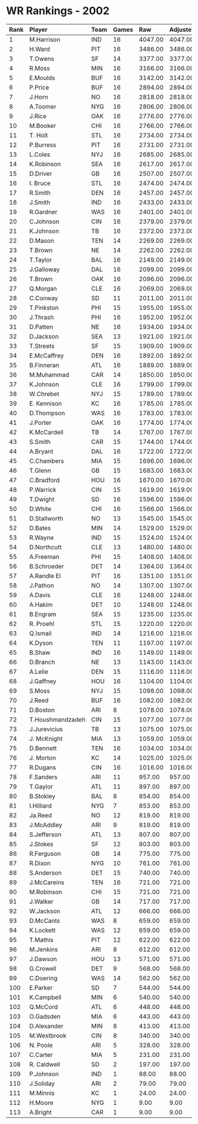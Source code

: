 # WR Rankings - 2002

| Rank | Player           | Team | Games | Raw     | Adjusted | Difficulty | Avg/Game | Typical | Consistency | Trend    |
| :----| :----------------| :----| :-----| :-------| :--------| :----------| :--------| :-------| :-----------| :--------|
| 1    | M.Harrison       | IND  | 16    | 4047.00 | 4047.00  | 1.000      | 252.94   | 254.00  | 7/1/8       | +81.8%   |
| 2    | H.Ward           | PIT  | 16    | 3486.00 | 3486.00  | 1.000      | 217.88   | 224.00  | 8/2/6       | +84.1%   |
| 3    | T.Owens          | SF   | 14    | 3377.00 | 3377.00  | 1.000      | 241.21   | 245.00  | 8/0/6       | +113.3%  |
| 4    | R.Moss           | MIN  | 16    | 3166.00 | 3166.00  | 1.000      | 197.88   | 198.00  | 8/3/5       | +85.0%   |
| 5    | E.Moulds         | BUF  | 16    | 3142.00 | 3142.00  | 1.000      | 196.38   | 206.00  | 8/0/8       | +75.9%   |
| 6    | P.Price          | BUF  | 16    | 2894.00 | 2894.00  | 1.000      | 180.88   | 183.50  | 9/0/7       | +136.9%  |
| 7    | J.Horn           | NO   | 16    | 2818.00 | 2818.00  | 1.000      | 176.12   | 178.00  | 6/5/5       | +52.5%   |
| 8    | A.Toomer         | NYG  | 16    | 2806.00 | 2806.00  | 1.000      | 175.38   | 162.00  | 6/3/7       | +144.7%  |
| 9    | J.Rice           | OAK  | 16    | 2776.00 | 2776.00  | 1.000      | 173.50   | 182.50  | 8/0/8       | +139.4%  |
| 10   | M.Booker         | CHI  | 16    | 2766.00 | 2766.00  | 1.000      | 172.88   | 178.00  | 11/0/5      | +120.5%  |
| 11   | T. Holt          | STL  | 16    | 2734.00 | 2734.00  | 1.000      | 170.88   | 173.50  | 9/2/5       | +80.4%   |
| 12   | P.Burress        | PIT  | 16    | 2731.00 | 2731.00  | 1.000      | 170.69   | 166.00  | 7/2/7       | +139.3%  |
| 13   | L.Coles          | NYJ  | 16    | 2685.00 | 2685.00  | 1.000      | 167.81   | 179.00  | 6/2/8       | +95.7%   |
| 14   | K.Robinson       | SEA  | 16    | 2617.00 | 2617.00  | 1.000      | 163.56   | 179.00  | 9/0/7       | +161.0%  |
| 15   | D.Driver         | GB   | 16    | 2507.00 | 2507.00  | 1.000      | 156.69   | 161.50  | 8/3/5       | +109.9%  |
| 16   | I. Bruce         | STL  | 16    | 2474.00 | 2474.00  | 1.000      | 154.62   | 138.50  | 7/0/9       | +101.7%  |
| 17   | R.Smith          | DEN  | 16    | 2457.00 | 2457.00  | 1.000      | 153.56   | 161.50  | 7/3/6       | +61.7%   |
| 18   | J.Smith          | IND  | 16    | 2433.00 | 2433.00  | 1.000      | 152.06   | 151.50  | 7/2/7       | +116.0%  |
| 19   | R.Gardner        | WAS  | 16    | 2401.00 | 2401.00  | 1.000      | 150.06   | 155.50  | 8/2/6       | +93.9%   |
| 20   | C.Johnson        | CIN  | 16    | 2379.00 | 2379.00  | 1.000      | 148.69   | 168.50  | 8/2/6       | +107.4%  |
| 21   | K.Johnson        | TB   | 16    | 2372.00 | 2372.00  | 1.000      | 148.25   | 154.00  | 10/1/5      | +145.3%  |
| 22   | D.Mason          | TEN  | 14    | 2269.00 | 2269.00  | 1.000      | 162.07   | 153.00  | 5/1/8       | +98.2%   |
| 23   | T.Brown          | NE   | 14    | 2262.00 | 2262.00  | 1.000      | 161.57   | 154.00  | 8/0/6       | +145.9%  |
| 24   | T.Taylor         | BAL  | 16    | 2149.00 | 2149.00  | 1.000      | 134.31   | 139.50  | 8/0/8       | +140.6%  |
| 25   | J.Galloway       | DAL  | 16    | 2099.00 | 2099.00  | 1.000      | 131.19   | 136.00  | 8/0/8       | +224.9%  |
| 26   | T.Brown          | OAK  | 16    | 2096.00 | 2096.00  | 1.000      | 131.00   | 120.50  | 8/0/8       | +142.5%  |
| 27   | Q.Morgan         | CLE  | 16    | 2069.00 | 2069.00  | 1.000      | 129.31   | 132.50  | 9/1/6       | +247.8%  |
| 28   | C.Conway         | SD   | 11    | 2011.00 | 2011.00  | 1.000      | 182.82   | 180.00  | 4/3/4       | +91.4%   |
| 29   | T.Pinkston       | PHI  | 15    | 1955.00 | 1955.00  | 1.000      | 130.33   | 127.50  | 9/0/6       | +99.5%   |
| 30   | J.Thrash         | PHI  | 16    | 1952.00 | 1952.00  | 1.000      | 122.00   | 111.00  | 6/2/8       | +171.8%  |
| 31   | D.Patten         | NE   | 16    | 1934.00 | 1934.00  | 1.000      | 120.88   | 109.00  | 6/1/9       | +152.3%  |
| 32   | D.Jackson        | SEA  | 13    | 1921.00 | 1921.00  | 1.000      | 147.77   | 138.00  | 6/1/6       | +185.1%  |
| 33   | T.Streets        | SF   | 15    | 1909.00 | 1909.00  | 1.000      | 127.27   | 120.50  | 5/1/9       | +152.0%  |
| 34   | E.McCaffrey      | DEN  | 16    | 1892.00 | 1892.00  | 1.000      | 118.25   | 130.00  | 10/1/5      | +182.2%  |
| 35   | B.Finneran       | ATL  | 16    | 1889.00 | 1889.00  | 1.000      | 118.06   | 120.00  | 7/1/8       | +174.1%  |
| 36   | M.Muhammad       | CAR  | 14    | 1850.00 | 1850.00  | 1.000      | 132.14   | 129.50  | 6/2/6       | +126.9%  |
| 37   | K.Johnson        | CLE  | 16    | 1799.00 | 1799.00  | 1.000      | 112.44   | 113.50  | 8/0/8       | +116.2%  |
| 38   | W.Chrebet        | NYJ  | 15    | 1789.00 | 1789.00  | 1.000      | 119.27   | 121.00  | 6/0/9       | +118.2%  |
| 39   | E. Kennison      | KC   | 16    | 1785.00 | 1785.00  | 1.000      | 111.56   | 106.00  | 8/1/7       | +134.3%  |
| 40   | D.Thompson       | WAS  | 16    | 1783.00 | 1783.00  | 1.000      | 111.44   | 125.50  | 8/1/7       | +313.8%  |
| 41   | J.Porter         | OAK  | 16    | 1774.00 | 1774.00  | 1.000      | 110.88   | 106.50  | 7/1/8       | +250.3%  |
| 42   | K.McCardell      | TB   | 14    | 1767.00 | 1767.00  | 1.000      | 126.21   | 124.50  | 7/1/6       | +216.7%  |
| 43   | S.Smith          | CAR  | 15    | 1744.00 | 1744.00  | 1.000      | 116.27   | 116.00  | 6/3/6       | +168.2%  |
| 44   | A.Bryant         | DAL  | 16    | 1722.00 | 1722.00  | 1.000      | 107.62   | 95.50   | 6/0/10      | +154.3%  |
| 45   | C.Chambers       | MIA  | 15    | 1696.00 | 1696.00  | 1.000      | 113.07   | 116.00  | 9/0/6       | +109.9%  |
| 46   | T.Glenn          | GB   | 15    | 1683.00 | 1683.00  | 1.000      | 112.20   | 96.50   | 7/1/7       | +151.8%  |
| 47   | C.Bradford       | HOU  | 16    | 1670.00 | 1670.00  | 1.000      | 104.38   | 116.00  | 9/1/6       | +396.4%  |
| 48   | P.Warrick        | CIN  | 15    | 1619.00 | 1619.00  | 1.000      | 107.93   | 108.50  | 10/0/5      | +138.9%  |
| 49   | T.Dwight         | SD   | 16    | 1596.00 | 1596.00  | 1.000      | 99.75    | 91.00   | 7/0/9       | +215.6%  |
| 50   | D.White          | CHI  | 16    | 1566.00 | 1566.00  | 1.000      | 97.88    | 95.00   | 8/0/8       | +193.5%  |
| 51   | D.Stallworth     | NO   | 13    | 1545.00 | 1545.00  | 1.000      | 118.85   | 122.50  | 7/0/6       | +122.3%  |
| 52   | D.Bates          | MIN  | 14    | 1529.00 | 1529.00  | 1.000      | 109.21   | 102.00  | 5/1/8       | +117.2%  |
| 53   | R.Wayne          | IND  | 15    | 1524.00 | 1524.00  | 1.000      | 101.60   | 99.50   | 10/0/5      | +260.0%  |
| 54   | D.Northcutt      | CLE  | 13    | 1480.00 | 1480.00  | 1.000      | 113.85   | 88.00   | 5/1/7       | +273.9%  |
| 55   | A.Freeman        | PHI  | 15    | 1408.00 | 1408.00  | 1.000      | 93.87    | 93.00   | 8/1/6       | +195.1%  |
| 56   | B.Schroeder      | DET  | 14    | 1364.00 | 1364.00  | 1.000      | 97.43    | 126.00  | 10/0/4      | +324.6%  |
| 57   | A.Randle El      | PIT  | 16    | 1351.00 | 1351.00  | 1.000      | 84.44    | 90.50   | 9/1/6       | +177.4%  |
| 58   | J.Pathon         | NO   | 14    | 1307.00 | 1307.00  | 1.000      | 93.36    | 89.00   | 6/0/8       | +182.2%  |
| 59   | A.Davis          | CLE  | 16    | 1248.00 | 1248.00  | 1.000      | 78.00    | 74.00   | 9/1/6       | +269.2%  |
| 60   | A.Hakim          | DET  | 10    | 1248.00 | 1248.00  | 1.000      | 124.80   | 122.00  | 5/0/5       | INACTIVE |
| 61   | B.Engram         | SEA  | 15    | 1235.00 | 1235.00  | 1.000      | 82.33    | 87.00   | 9/0/6       | +204.0%  |
| 62   | R. Proehl        | STL  | 15    | 1220.00 | 1220.00  | 1.000      | 81.33    | 84.00   | 7/2/6       | +73.5%   |
| 63   | Q.Ismail         | IND  | 14    | 1216.00 | 1216.00  | 1.000      | 86.86    | 85.50   | 9/0/5       | +126.9%  |
| 64   | K.Dyson          | TEN  | 11    | 1197.00 | 1197.00  | 1.000      | 108.82   | 90.00   | 5/1/5       | INACTIVE |
| 65   | B.Shaw           | IND  | 16    | 1149.00 | 1149.00  | 1.000      | 71.81    | 72.00   | 8/0/8       | +196.2%  |
| 66   | D.Branch         | NE   | 13    | 1143.00 | 1143.00  | 1.000      | 87.92    | 67.00   | 7/0/6       | INACTIVE |
| 67   | A.Lelie          | DEN  | 15    | 1116.00 | 1116.00  | 1.000      | 74.40    | 70.00   | 9/1/5       | +176.9%  |
| 68   | J.Gaffney        | HOU  | 16    | 1104.00 | 1104.00  | 1.000      | 69.00    | 66.50   | 7/0/9       | +188.7%  |
| 69   | S.Moss           | NYJ  | 15    | 1098.00 | 1098.00  | 1.000      | 73.20    | 73.50   | 9/1/5       | +315.5%  |
| 70   | J.Reed           | BUF  | 16    | 1082.00 | 1082.00  | 1.000      | 67.62    | 62.50   | 9/0/7       | +256.5%  |
| 71   | D.Boston         | ARI  | 8     | 1078.00 | 1078.00  | 1.000      | 134.75   | 148.50  | 5/0/3       | INACTIVE |
| 72   | T.Houshmandzadeh | CIN  | 15    | 1077.00 | 1077.00  | 1.000      | 71.80    | 70.00   | 7/1/7       | +115.5%  |
| 73   | J.Jurevicius     | TB   | 13    | 1075.00 | 1075.00  | 1.000      | 82.69    | 73.50   | 7/2/4       | +296.7%  |
| 74   | J. McKnight      | MIA  | 13    | 1059.00 | 1059.00  | 1.000      | 81.46    | 74.00   | 5/1/7       | +208.9%  |
| 75   | D.Bennett        | TEN  | 16    | 1034.00 | 1034.00  | 1.000      | 64.62    | 58.50   | 8/2/6       | +430.5%  |
| 76   | J. Morton        | KC   | 14    | 1025.00 | 1025.00  | 1.000      | 73.21    | 65.50   | 6/0/8       | +304.9%  |
| 77   | R.Dugans         | CIN  | 16    | 1016.00 | 1016.00  | 1.000      | 63.50    | 77.00   | 10/2/4      | +361.3%  |
| 78   | F.Sanders        | ARI  | 11    | 957.00  | 957.00   | 1.000      | 87.00    | 85.00   | 6/0/5       | INACTIVE |
| 79   | T.Gaylor         | ATL  | 11    | 897.00  | 897.00   | 1.000      | 81.55    | 66.00   | 4/1/6       | +170.9%  |
| 80   | B.Stokley        | BAL  | 8     | 854.00  | 854.00   | 1.000      | 106.75   | 117.50  | 4/2/2       | INACTIVE |
| 81   | I.Hilliard       | NYG  | 7     | 853.00  | 853.00   | 1.000      | 121.86   | 125.00  | 3/1/3       | INACTIVE |
| 82   | Ja.Reed          | NO   | 12    | 819.00  | 819.00   | 1.000      | 68.25    | 72.50   | 6/2/4       | +197.6%  |
| 83   | J.McAddley       | ARI  | 9     | 819.00  | 819.00   | 1.000      | 91.00    | 81.00   | 3/2/4       | +81.0%   |
| 84   | S.Jefferson      | ATL  | 13    | 807.00  | 807.00   | 1.000      | 62.08    | 44.00   | 7/2/4       | +315.5%  |
| 85   | J.Stokes         | SF   | 12    | 803.00  | 803.00   | 1.000      | 66.92    | 67.50   | 5/2/5       | +152.2%  |
| 86   | R.Ferguson       | GB   | 14    | 775.00  | 775.00   | 1.000      | 55.36    | 50.50   | 10/0/4      | +1091.7% |
| 87   | R.Dixon          | NYG  | 10    | 761.00  | 761.00   | 1.000      | 76.10    | 77.50   | 7/0/3       | INACTIVE |
| 88   | S.Anderson       | DET  | 15    | 740.00  | 740.00   | 1.000      | 49.33    | 42.00   | 7/1/7       | +423.3%  |
| 89   | J.McCareins      | TEN  | 16    | 721.00  | 721.00   | 1.000      | 45.06    | 41.50   | 8/0/8       | +736.4%  |
| 90   | M.Robinson       | CHI  | 15    | 721.00  | 721.00   | 1.000      | 48.07    | 45.50   | 9/0/6       | +309.3%  |
| 91   | J.Walker         | GB   | 14    | 717.00  | 717.00   | 1.000      | 51.21    | 47.50   | 8/0/6       | +181.4%  |
| 92   | W.Jackson        | ATL  | 12    | 666.00  | 666.00   | 1.000      | 55.50    | 64.00   | 8/0/4       | INACTIVE |
| 93   | D.McCants        | WAS  | 8     | 659.00  | 659.00   | 1.000      | 82.38    | 106.50  | 6/0/2       | +136.2%  |
| 94   | K.Lockett        | WAS  | 12    | 659.00  | 659.00   | 1.000      | 54.92    | 66.00   | 7/1/4       | +846.0%  |
| 95   | T.Mathis         | PIT  | 12    | 622.00  | 622.00   | 1.000      | 51.83    | 61.00   | 7/1/4       | +336.2%  |
| 96   | M.Jenkins        | ARI  | 8     | 612.00  | 612.00   | 1.000      | 76.50    | 80.00   | 4/0/4       | INACTIVE |
| 97   | J.Dawson         | HOU  | 13    | 571.00  | 571.00   | 1.000      | 43.92    | 45.00   | 7/1/5       | +335.0%  |
| 98   | G.Crowell        | DET  | 9     | 568.00  | 568.00   | 1.000      | 63.11    | 55.00   | 4/1/4       | +186.5%  |
| 99   | C.Doering        | WAS  | 14    | 562.00  | 562.00   | 1.000      | 40.14    | 36.50   | 7/0/7       | +356.4%  |
| 100  | E.Parker         | SD   | 7     | 544.00  | 544.00   | 1.000      | 77.71    | 76.50   | 3/0/4       | +1100.0% |
| 101  | K.Campbell       | MIN  | 6     | 540.00  | 540.00   | 1.000      | 90.00    | 106.00  | 4/0/2       | +657.1%  |
| 102  | Q.McCord         | ATL  | 6     | 448.00  | 448.00   | 1.000      | 74.67    | 50.50   | 4/0/2       | +4777.8% |
| 103  | O.Gadsden        | MIA  | 6     | 443.00  | 443.00   | 1.000      | 73.83    | 81.00   | 4/0/2       | INACTIVE |
| 104  | D.Alexander      | MIN  | 8     | 413.00  | 413.00   | 1.000      | 51.62    | 59.00   | 5/0/3       | INACTIVE |
| 105  | M.Westbrook      | CIN  | 8     | 340.00  | 340.00   | 1.000      | 42.50    | 38.00   | 5/0/3       | INACTIVE |
| 106  | N. Poole         | ARI  | 5     | 328.00  | 328.00   | 1.000      | 65.60    | 57.50   | 3/0/2       | N/A      |
| 107  | C.Carter         | MIA  | 5     | 231.00  | 231.00   | 1.000      | 46.20    | 46.00   | 3/0/2       | N/A      |
| 108  | R. Caldwell      | SD   | 2     | 197.00  | 197.00   | 1.000      | 98.50    | 98.50   | 0/2/0       | N/A      |
| 109  | P.Johnson        | IND  | 1     | 88.00   | 88.00    | 1.000      | 88.00    | 88.00   | 0/1/0       | INACTIVE |
| 110  | J.Soliday        | ARI  | 2     | 79.00   | 79.00    | 1.000      | 39.50    | 39.50   | 1/0/1       | INACTIVE |
| 111  | M.Minnis         | KC   | 1     | 24.00   | 24.00    | 1.000      | 24.00    | 24.00   | 0/1/0       | N/A      |
| 112  | H.Moore          | NYG  | 1     | 9.00    | 9.00     | 1.000      | 9.00     | 9.00    | 0/1/0       | INACTIVE |
| 113  | A.Bright         | CAR  | 1     | 9.00    | 9.00     | 1.000      | 9.00     | 9.00    | 0/1/0       | INACTIVE |

